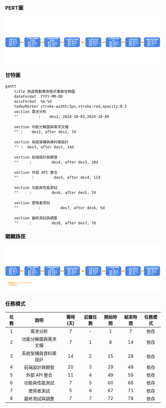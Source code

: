 ### PERT圖
![PERT](PERT-group.png "PERT")
### 甘特圖
```mermaid
gantt
    title 旅遊規劃應用程式專案甘特圖
    dateFormat  YYYY-MM-DD
    axisFormat  %m-%d
    todayMarker stroke-width:5px,stroke:red,opacity:0.5
    section 需求分析
    ""         :    des1, 2024-10-03,2024-10-09

    section 功能分解圖與需求文檔
    "" :    des2, after des1, 7d

    section 系統架構與資料庫設計
    "" :  des3, after des2, 14d

    section 前端設計與開發
    ""     :         des4, after des3, 20d

    section 外部 API 整合
    ""      :         des5, after des4, 11d

    section 功能與性能測試
    ""     :         des6, after des5, 7d

    section 使用者測試
    ""         :         des7, after des6, 5d

    section 最終測試與調整
    ""     :         des8, after des7, 7d
```
### 關鍵路徑
![PERT](PERT-group-key.png "PERT")

### 任務模式
| 任務  |      說明       | 需時(天) | 前置任務 | 開始時間 | 結束時間 |         任務模式         |
|:----:|:--------------:|:--------:|:--------:|:--------:|:--------:|:------------------------:|
|  1   | 需求分析           |   7     |    -     |    1     |    7     |       依存             |
|  2   | 功能分解圖與需求文檔|   7     |    1     |    8    |    14     |        依存            |
|  3   | 系統架構與資料庫設計|   14    |    2    |   15    |   28       |      依存              |
|  4   | 前端設計與開發      |  20    |    3      |   29    |   48     |      依存              |
|  5   | 外部 API 整合      |  11    |     4    |  49      |   59     |    依存               |
|  6   | 功能與性能測試     |   7     |     5    |   60     |   66    |     依存               |
|  7   | 使用者測試         |  5     |     6   |    67      |   71    |    依存                |
|  8   | 最終測試與調整     |   7    |     7    |   72     |    78    |     依存               |
